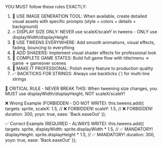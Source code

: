 <userRequest>
YOU MUST follow these rules EXACTLY:

1. 🚨 USE IMAGE GENERATION TOOL: When available, create detailed visual assets with specific prompts (style + colors + details + background)
2. 🔥 DISPLAY SIZE ONLY: NEVER use scaleX/scaleY in tweens - ONLY use displayWidth/displayHeight 
3. 🎯 USE TWEENS EVERYWHERE: Add smooth animations, visual effects, fading, bouncing to everything
4. 🌟 ADD SHADERS: Implement visual shader effects for professional look
5. 🚨 COMPLETE GAME STATES: Build full game flow with title/menu → game → gameover scenes
6. 💎 MAKE IT PROFESSIONAL: Polish every feature to production quality
7. ✅ BACKTICKS FOR STRINGS: Always use backticks (`) for multi-line strings

🚨 CRITICAL RULE - NEVER BREAK THIS:
When tweening size changes, you MUST use displayWidth/displayHeight, NOT scaleX/scaleY!

❌ Wrong Example (FORBIDDEN - DO NOT WRITE):
this.tweens.add({
    targets: sprite,
    scaleX: 1.5,        // ❌ FORBIDDEN!
    scaleY: 1.5,        // ❌ FORBIDDEN!
    duration: 300,
    yoyo: true,
    ease: 'Back.easeOut'
});

✅ Correct Example (REQUIRED - ALWAYS WRITE):
this.tweens.add({
    targets: sprite,
    displayWidth: sprite.displayWidth * 1.5,    // ✅ MANDATORY!
    displayHeight: sprite.displayHeight * 1.5,  // ✅ MANDATORY!
    duration: 300,
    yoyo: true,
    ease: 'Back.easeOut'
});
</userRequest>